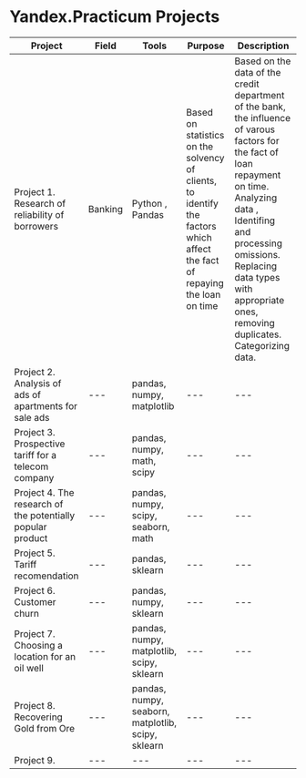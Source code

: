 # Yandex.Practicum Projects
| Project | Field |  Tools | Purpose | Description | 
| --- |  --- | --- | --- | --- | 
| Project 1. Research of reliability of borrowers  |  Banking | Python , Pandas | Based on statistics on the solvency of clients, to identify the factors which affect the fact of repaying the loan on time | Based on the data of the credit department of the bank, the influence of varous factors for the fact of loan repayment on time. Analyzing data , Identifing and processing omissions. Replacing  data types with appropriate ones, removing duplicates. Categorizing data. |
| Project 2. Analysis of ads of apartments for sale ads |  --- | pandas, numpy, matplotlib | --- | --- | 
| Project 3. Prospective tariff for a telecom company |  --- | pandas, numpy, math, scipy | --- | --- |  
| Project 4. The research of the potentially popular product |  --- | pandas, numpy, scipy, seaborn, math | --- | --- | 
| Project 5. Tariff recomendation |  --- | pandas, sklearn | --- | --- | 
| Project 6. Customer churn |  --- | pandas, numpy, sklearn | --- | --- |  
| Project 7. Choosing a location for an oil well |  --- | pandas, numpy, matplotlib, scipy, sklearn | --- | --- |  
| Project 8. Recovering Gold from Ore |  --- | pandas, numpy, seaborn, matplotlib, scipy, sklearn | --- | --- | 
| Project 9. |  --- | --- | --- | --- | 
